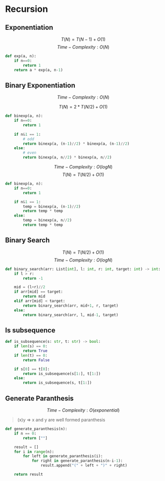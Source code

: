 # Recursion

## Exponentiation

$$ T(N) = T(N-1) + O(1) $$ 
$$ Time-Complexity: O(N) $$

```python
def exp(a, n):
    if n==0:
        return 1
    return a * exp(a, n-1)
```

## Binary Exponentiation

$$ Time-Complexity: O(N) $$

$$ T(N) = 2*T(N/2) + O(1) $$

```python
def binexp(a, n):
    if n==0:
        return 1
    
    if n&1 == 1:
        # odd
        return binexp(a, (n-1)//2) * binexp(a, (n-1)//2)
    else:
        # even
        return binexp(a, n//2) * binexp(a, n//2)
```

$$ Time-Complexity: O(logN) $$
$$ T(N) = T(N/2) + O(1) $$

```python
def binexp(a, n):
    if n==0:
        return 1

    if n&1 == 1:
        temp = binexp(a, (n-1)//2)
        return temp * temp
    else:
        temp = binexp(a, n//2)
        return temp * temp
```

## Binary Search

$$ T(N) = T(N/2) + O(1) $$
$$ Time-Complexity: O(logN) $$

```python
def binary_search(arr: List[int], l: int, r: int, target: int) -> int:
    if l > r:
        return -1

    mid = (l+r)//2
    if arr[mid] == target:
        return mid
    elif arr[mid] < target:
        return binary_search(arr, mid+1, r, target)
    else:
        return binary_search(arr, l, mid-1, target)
```

## Is subsequence

```python    
def is_subsequence(s: str, t: str) -> bool:
    if len(s) == 0:
        return True
    if len(t) == 0:
        return False

    if s[0] == t[0]:
        return is_subsequence(s[1:], t[1:])
    else:
        return is_subsequence(s, t[1:])
```

## Generate Paranthesis

$$ Time-Complexity: O(exponential) $$

> (x)y => x and y are well formed paranthesis

```python
def generate_paranthesis(n):
    if n == 0:
        return [""]

    result = []
    for i in range(n):
        for left in generate_paranthesis(i):
            for right in generate_paranthesis(n-i-1):
                result.append("(" + left + ")" + right)

    return result
```
